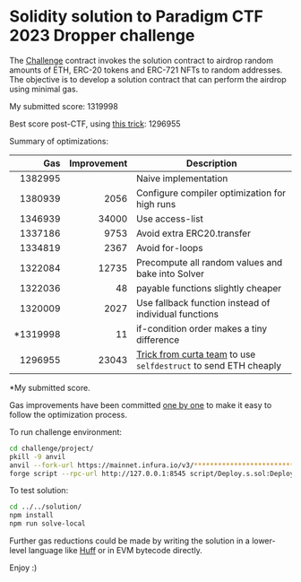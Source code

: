 # Solidity solution to Paradigm CTF 2023 Dropper challenge

The [Challenge](./challenge/project/src/Challenge.sol) contract invokes the solution contract to airdrop random amounts of ETH, ERC-20 tokens and ERC-721 NFTs to random addresses. The objective is to develop a solution contract that can perform the airdrop using minimal gas.

My submitted score: 1319998

Best score post-CTF, using [this trick](https://twitter.com/orenyomtov/status/1718856711887339863): 1296955

Summary of optimizations:

Gas | Improvement | Description
---------:| ----------:| -----------
  1382995 |       | Naive implementation
  1380939 |  2056 | Configure compiler optimization for high runs
  1346939 | 34000 | Use access-list
  1337186 |  9753 | Avoid extra ERC20.transfer
  1334819 |  2367 | Avoid for-loops
  1322084 | 12735 | Precompute all random values and bake into Solver
  1322036 |    48 | payable functions slightly cheaper
  1320009 |  2027 | Use fallback function instead of individual functions
  *1319998 |    11 | if-condition order makes a tiny difference
  1296955 | 23043 | [Trick from curta team](https://twitter.com/orenyomtov/status/1718856711887339863) to use `selfdestruct` to send ETH cheaply

*My submitted score.

Gas improvements have been committed [one by one](https://github.com/dwardu/paradigm-ctf-2023-dropper-challenge/commits) to make it easy to follow the optimization process.

To run challenge environment:

```sh
cd challenge/project/
pkill -9 anvil
anvil --fork-url https://mainnet.infura.io/v3/******************************** --auto-impersonate
forge script --rpc-url http://127.0.0.1:8545 script/Deploy.s.sol:Deploy --broadcast --unlocked --sender $(cast az)
```

To test solution:

```sh
cd ../../solution/
npm install
npm run solve-local
```

Further gas reductions could be made by writing the solution in a lower-level language like [Huff](https://huff.sh/) or in EVM bytecode directly.

Enjoy :)
